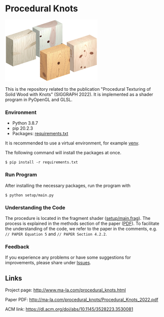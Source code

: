 # Procedural Knots

<img src="img.jpg" alt="Procedural Knots" width="300"/>

This is the repository related to the publication "Procedural Texturing of Solid Wood with Knots" (SIGGRAPH 2022).
It is implemented as a shader program in PyOpenGL and GLSL.

### Environment
- Python 3.8.7
- pip 20.2.3
- Packages: [requirements.txt](requirements.txt)

It is recommended to use a virtual environment, for example [venv](https://docs.python.org/3/library/venv.html).

The following command will install the packages at once.
```
$ pip install -r requirements.txt
```

### Run Program
After installing the necessary packages, run the program with
```
$ python setup/main.py
```

### Understanding the Code
The procedure is located in the fragment shader ([setup/main.frag](setup/main.frag)). The process is explained in the methods section of the paper ([PDF](http://ma-la.com/procedural_knots/Procedural_Knots_2022.pdf)). To facilitate the understanding of the code, we refer to the paper in the comments, e.g. ```// PAPER Equation 5``` and ```// PAPER Section 4.2.2```.


### Feedback
If you experience any problems or have some suggestions for improvements, please share under [Issues](https://github.com/marialarsson/procedural_knots/issues).

## Links

Project page: http://www.ma-la.com/procedural_knots.html

Paper PDF: http://ma-la.com/procedural_knots/Procedural_Knots_2022.pdf

ACM link: https://dl.acm.org/doi/abs/10.1145/3528223.3530081
